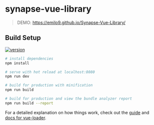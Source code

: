 # synapse-vue-library

> DEMO: https://emilo9.github.io/Synapse-Vue-Library/

## Build Setup
[![version](https://img.shields.io/badge/version-1.0.1-yellow.svg)](https://semver.org)
``` bash
# install dependencies
npm install

# serve with hot reload at localhost:8080
npm run dev

# build for production with minification
npm run build

# build for production and view the bundle analyzer report
npm run build --report
```

For a detailed explanation on how things work, check out the [guide](http://vuejs-templates.github.io/webpack/) and [docs for vue-loader](http://vuejs.github.io/vue-loader).
